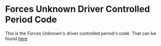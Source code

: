 # Forces Unknown Driver Controlled Period Code

This is the Forces Unknown's driver controlled period's code. That can be found [here](https://github.com/Pooky436/FTC-2019-2020---Main-Code/blob/master/Driver%20Controlled%20Period/TestIterativeOpMode.java)
